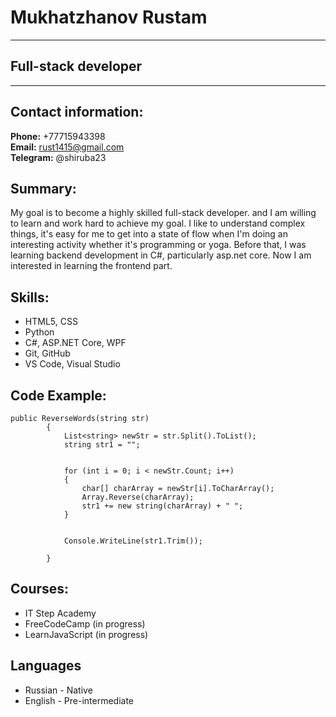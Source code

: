 # Mukhatzhanov Rustam
------
## Full-stack developer
****
## Contact information:
**Phone:** +77715943398  
**Email:** rust1415@gmail.com  
**Telegram:** @shiruba23  

## Summary:
My goal is to become a highly skilled full-stack developer. and I am willing to learn and work hard to achieve my goal. I like to understand complex things, it's easy for me to get into a state of flow when I'm doing an interesting activity whether it's programming or yoga. Before that, I was learning backend development in C#, particularly asp.net core. Now I am interested in learning the frontend part.
## Skills:
* HTML5, CSS  
* Python  
* C#,  ASP.NET Core, WPF  
* Git, GitHub  
* VS Code, Visual Studio
## Code Example:
```
public ReverseWords(string str)
        { 
            List<string> newStr = str.Split().ToList();
            string str1 = "";


            for (int i = 0; i < newStr.Count; i++)
            {
                char[] charArray = newStr[i].ToCharArray();
                Array.Reverse(charArray);
                str1 += new string(charArray) + " ";
            }


            Console.WriteLine(str1.Trim());

        }
```
## Courses:
* IT Step Academy
* FreeCodeCamp (in progress)
* LearnJavaScript (in progress)  
## Languages
* Russian - Native
* English - Pre-intermediate
